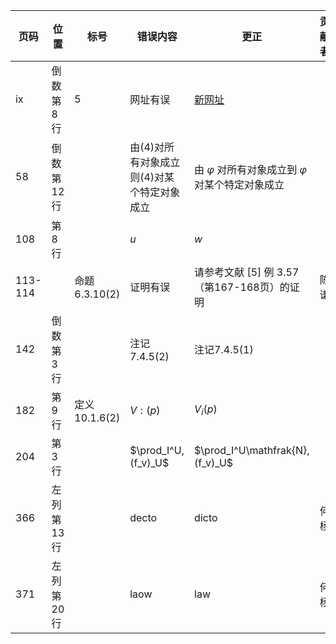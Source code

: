 | 页码 | 位置 | 标号 | 错误内容 | 更正 | 贡献者 |
| ----- | ---- | ---- | ---- | ---- | ---- |
| ix | 倒数第 8 行 | 5 | 网址有误 | [新网址](https://pacuit.org/courses/modal-logic/) |
| 58 | 倒数第 12 行 | | 由(4)对所有对象成立则(4)对某个特定对象成立 | 由 $\varphi$ 对所有对象成立到 $\varphi$ 对某个特定对象成立 |
| 108 | 第 8 行 | | $u$ | $w$ | |
| 113-114 | | 命题 6.3.10(2) | 证明有误 | 请参考文献 [5] 例 3.57（第167-168页）的证明 | 陈谦 |
| 142 | 倒数第 3 行 | | 注记7.4.5(2) | 注记7.4.5(1) | |
| 182 | 第 9 行 | 定义 10.1.6(2) | $V:(p)$ | $V_i(p)$ | |
| 204 | 第 3 行 | | $\prod_I^U,(f_v)_U$ | $\prod_I^U\mathfrak{N},(f_v)_U$ | |
| 366 | 左列第 13 行 | | decto | dicto | 何杨 |
| 371 | 左列第 20 行 |  | laow | law | 何杨 |
